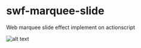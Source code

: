 # swf-marquee-slide
Web marquee slide effect implement on actionscript

![alt text](https://github.com/SwingsH/swf-marquee-slide/blob/master/screenshot/2020_03_30_16_37_14_62.gif)

